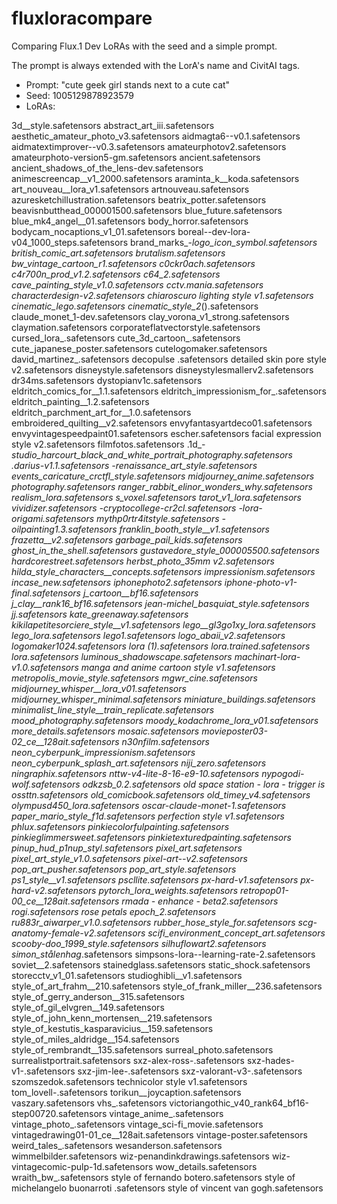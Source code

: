 # fluxloracompare

Comparing Flux.1 Dev LoRAs with the seed and a simple prompt. 

The prompt is always extended with the LorA's name and CivitAI tags.

- Prompt: "cute geek girl stands next to a cute cat"
- Seed: 1005129878923579
- LoRAs:

3d__style.safetensors
abstract_art_iii.safetensors
aesthetic_amateur_photo_v3.safetensors
aidmagta6--v0.1.safetensors
aidmatextimprover--v0.3.safetensors
amateurphotov2.safetensors
amateurphoto-version5-gm.safetensors
ancient.safetensors
ancient_shadows_of_the_lens-dev.safetensors
animescreencap__v1_2000.safetensors
araminta_k__koda.safetensors
art_nouveau__lora_v1.safetensors
artnouveau.safetensors
azuresketchillustration.safetensors
beatrix_potter.safetensors
beavisnbutthead_000001500.safetensors
blue_future.safetensors
blue_mk4_angel__01.safetensors
body_horror.safetensors
bodycam_nocaptions_v1_01.safetensors
boreal--dev-lora-v04_1000_steps.safetensors
brand_marks_-_logo_icon_symbol.safetensors
british_comic_art.safetensors
brutalism.safetensors
bw_vintage_cartoon_r1.safetensors
c0ckr0ach.safetensors
c4r700n_prod_v1.2.safetensors
c64_2.safetensors
cave_painting_style_v1.0.safetensors
cctv.mania.safetensors
characterdesign-v2.safetensors
chiaroscuro lighting style v1.safetensors
cinematic_lego.safetensors
cinematic_style_2_().safetensors
claude_monet_1-dev.safetensors
clay_vorona_v1_strong.safetensors
claymation.safetensors
corporateflatvectorstyle.safetensors
cursed_lora_.safetensors
cute_3d_cartoon_.safetensors
cute_japanese_poster.safetensors
cutelogomaker.safetensors
david_martinez_.safetensors
decopulse .safetensors
detailed skin pore style v2.safetensors
disneystyle.safetensors
disneystylesmallerv2.safetensors
dr34ms.safetensors
dystopianv1c.safetensors
eldritch_comics_for__1.1.safetensors
eldritch_impressionism_for_.safetensors
eldritch_painting__1.2.safetensors
eldritch_parchment_art_for__1.0.safetensors
embroidered_quilting__v2.safetensors
envyfantasyartdeco01.safetensors
envyvintagespeedpaint01.safetensors
escher.safetensors
facial expression style v2.safetensors
filmfotos.safetensors
.1d_-_studio_harcourt_black_and_white_portrait_photography.safetensors
.darius-v1.1.safetensors
_-_renaissance_art_style.safetensors
_events_caricature_crctfl_style.safetensors
_midjourney_anime.safetensors
_photography.safetensors
_ranger_rabbit_elinor_wonders_why.safetensors
_realism_lora.safetensors
_s_voxel.safetensors
_tarot_v1_lora.safetensors
_vividizer.safetensors
-cryptocollege-cr2cl.safetensors
-lora-origami.safetensors
mythp0rtr4itstyle.safetensors
-oilpainting1.3.safetensors
franklin_booth_style__v1.safetensors
frazetta__v2.safetensors
garbage_pail_kids_.safetensors
ghost_in_the_shell_.safetensors
gustavedore_style_000005500.safetensors
hardcorestreet.safetensors
herbst_photo_35mm v2.safetensors
hilda_style_characters__concepts.safetensors
impressionism.safetensors
incase_new_.safetensors
iphonephoto2.safetensors
iphone-photo-v1-final.safetensors
j_cartoon__bf16.safetensors
j_clay__rank16_bf16.safetensors
jean-michel_basquiat_style.safetensors
jj.safetensors
kate_greenaway.safetensors
kikilapetitesorciere_style__v1.safetensors
lego__gl3go1xy_lora.safetensors
lego_lora.safetensors
lego1.safetensors
logo_abaii_v2.safetensors
logomaker1024.safetensors
lora (1).safetensors
lora._trained.safetensors
lora.safetensors
luminous_shadowscape.safetensors
machinart-_lora-v1.0.safetensors
manga and anime cartoon style v1.safetensors
metropolis_movie_style_.safetensors
mgwr_cine.safetensors
midjourney_whisper__lora_v01.safetensors
midjourney_whisper_minimal.safetensors
miniature_buildings.safetensors
minimalist_line_style__train_replicate.safetensors
mood_photography.safetensors
moody_kodachrome_lora_v01.safetensors
more_details.safetensors
mosaic.safetensors
movieposter03-02_ce__128ait.safetensors
n30nfilm.safetensors
neon_cyberpunk_impressionism_.safetensors
neon_cyberpunk_splash_art_.safetensors
niji_zero.safetensors
ningraphix.safetensors
nttw-v4-lite-8-16-e9-10.safetensors
nypogodi-wolf.safetensors
odkzsb_0.2.safetensors
old space station -  lora - trigger is ossttn.safetensors
old_comicbook_.safetensors
old_timey_v4.safetensors
olympusd450_lora.safetensors
oscar-claude-monet-1.safetensors
paper_mario_style_f1d.safetensors
perfection style v1.safetensors
phlux.safetensors
pinkiecolorfulpainting.safetensors
pinkieglimmersweet.safetensors
pinkietexturedpainting.safetensors
pinup_hud_p1nup_styl_.safetensors
pixel_art_.safetensors
pixel_art_style_v1.0.safetensors
pixel-art--v2.safetensors
pop_art_pusher.safetensors
pop_art_style_.safetensors
ps1_style__v1.safetensors
pscllite.safetensors
px-hard-v1.safetensors
px-hard-v2.safetensors
pytorch_lora_weights.safetensors
retropop01-00_ce__128ait.safetensors
rmada - enhance - beta2.safetensors
rogi.safetensors
rose petals _epoch_2.safetensors
ru883r_aiwarper_v1.0.safetensors
rubber_hose_style_for_.safetensors
scg-anatomy-female-v2.safetensors
scifi_environment_concept_art_.safetensors
scooby-doo_1999_style_.safetensors
silhuflowart2.safetensors
simon_stålenhag_.safetensors
simpsons-lora--learning-rate-2.safetensors
soviet__2.safetensors
stainedglass.safetensors
static_shock.safetensors
storecctv_v1_01.safetensors
studioghibli__v1.safetensors
style_of_art_frahm__210.safetensors
style_of_frank_miller__236.safetensors
style_of_gerry_anderson__315.safetensors
style_of_gil_elvgren__149.safetensors
style_of_john_kenn_mortensen__219.safetensors
style_of_kestutis_kasparavicius__159.safetensors
style_of_miles_aldridge__154.safetensors
style_of_rembrandt__135.safetensors
surreal_photo.safetensors
surrealistportrait.safetensors
sxz-alex-ross-.safetensors
sxz-hades-v1-.safetensors
sxz-jim-lee-.safetensors
sxz-valorant-v3-.safetensors
szomszedok.safetensors
technicolor style v1.safetensors
tom_lovell-.safetensors
torikun__joycaption.safetensors
vaszary.safetensors
vhs_.safetensors
victoriangothic_v40_rank64_bf16-step00720.safetensors
vintage_anime_.safetensors
vintage_photo_.safetensors
vintage_sci-fi_movie.safetensors
vintagedrawing01-01_ce__128ait.safetensors
vintage-poster.safetensors
weird_tales_.safetensors
wesanderson.safetensors
wimmelbilder.safetensors
wiz-penandinkdrawings.safetensors
wiz-vintagecomic-pulp-1d.safetensors
wow_details.safetensors
wraith_bw_.safetensors
style of fernando botero.safetensors
style of michelangelo buonarroti .safetensors
style of vincent van gogh.safetensors
